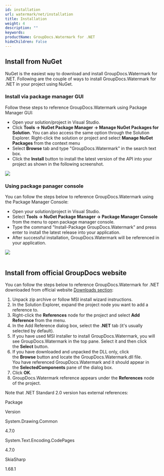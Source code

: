 ```yaml
---
id: installation
url: watermark/net/installation
title: Installation
weight: 4
description: ""
keywords: 
productName: GroupDocs.Watermark for .NET
hideChildren: False
---
```

## Install from NuGet

NuGet is the easiest way to download and install GroupDocs.Watermark for .NET. Following are the couple of ways to install GroupDocs.Watermark for .NET in your project using NuGet.

### Install via package manager GUI

Follow these steps to reference GroupDocs.Watermark using Package Manager GUI:

*   Open your solution/project in Visual Studio.
*   Click **Tools -> NuGet Package Manager -> Manage NuGet Packages for Solution**. You can also access the same option through the Solution Explorer. Right-click the solution or project and select **Manage NuGet Packages** from the context menu
*   Select **Browse** tab and type "GroupDocs.Watermark" in the search text box.
*   Click the **Install** button to install the latest version of the API into your project as shown in the following screenshot.

![](https://wiki.lisbon.dynabic.com/download/attachments/29427626/GroupDocs.Watermark%20NuGet.png?version=1&modificationDate=1568711576000&api=v2)

### Using package panager console

You can follow the steps below to reference GroupDocs.Watermark using the Package Manager Console:

*   Open your solution/project in Visual Studio.
*   Select **Tools -> NuGet Package Manager -> Package Manager Console** from the menu to open package manager console.
*   Type the command "Install-Package GroupDocs.Watermark" and press enter to install the latest release into your application.
*   After successful installation, GroupDocs.Watermark will be referenced in your application.

![](https://wiki.lisbon.dynabic.com/download/attachments/29427626/PMC%20Watermark.png?version=1&modificationDate=1568711583000&api=v2)  
 

## Install from official GroupDocs website

You can follow the steps below to reference GroupDocs.Watermark for .NET downloaded from official website [Downloads section](https://downloads.groupdocs.com/watermark/net):

1.  Unpack zip archive or follow MSI install wizard instructions.
2.  In the Solution Explorer, expand the project node you want to add a reference to.
3.  Right-click the **References** node for the project and select **Add Reference** from the menu.
4.  In the Add Reference dialog box, select the **.NET** tab (it's usually selected by default).
5.  If you have used MSI installer to install GroupDocs.Watermark, you will see GroupDocs.Watermark in the top pane. Select it and then click the **Select** button.
6.  If you have downloaded and unpacked the DLL only, click the **Browse** button and locate the GroupDocs.Watermark.dll file.   
    You have referenced GroupDocs.Watermark and it should appear in the **SelectedComponents** pane of the dialog box.
7.  Click **OK**.
8.  GroupDocs.Watermark reference appears under the **References** node of the project.

Note that .NET Standard 2.0 version has external references:

Package

Version

System.Drawing.Common

4.7.0

System.Text.Encoding.CodePages

4.7.0

SkiaSharp

1.68.1
